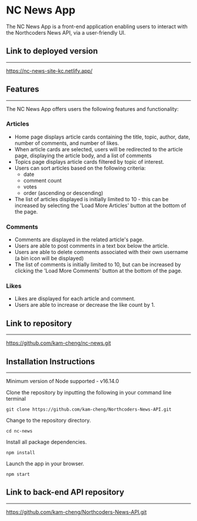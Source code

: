 # NC News App

The NC News App is a front-end application enabling users to interact with the Northcoders News API, via a user-friendly UI.

## Link to deployed version

---

https://nc-news-site-kc.netlify.app/

## Features

---

The NC News App offers users the following features and functionality:

### Articles

- Home page displays article cards containing the title, topic, author, date, number of comments, and number of likes.
- When article cards are selected, users will be redirected to the article page, displaying the article body, and a list of comments
- Topics page displays article cards filtered by topic of interest.
- Users can sort articles based on the following criteria:
  - date
  - comment count
  - votes
  - order (ascending or descending)
- The list of articles displayed is initially limited to 10 - this can be increased by selecting the 'Load More Articles' button at the bottom of the page.

### Comments

- Comments are displayed in the related article's page.
- Users are able to post comments in a text box below the article.
- Users are able to delete comments associated with their own username (a bin icon will be displayed)
- The list of comments is initially limited to 10, but can be increased by clicking the 'Load More Comments' button at the bottom of the page.

### Likes

- Likes are displayed for each article and comment.
- Users are able to increase or decrease the like count by 1.

## Link to repository

---

https://github.com/kam-cheng/nc-news.git

## Installation Instructions

---

Minimum version of Node supported - v16.14.0

Clone the repository by inputting the following in your command line terminal

```
git clone https://github.com/kam-cheng/Northcoders-News-API.git
```

Change to the repository directory.

```
cd nc-news
```

Install all package dependencies.

```
npm install
```

Launch the app in your browser.

```
npm start
```

## Link to back-end API repository

---

https://github.com/kam-cheng/Northcoders-News-API.git
